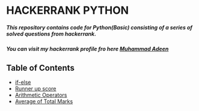 # HACKERRANK PYTHON

##### This repository contains code for Python(Basic) consisting of a series of solved questions from hackerrank.
##### You can visit my hackerrank profile fro here [Muhammad Adeen](https://www.hackerrank.com/profile/adeenishaq234)

## Table of Contents
- [if-else](https://github.com/Adeen317/Hackerrank_Python/blob/main/if_else.py)
- [Runner up score](https://github.com/Adeen317/Hackerrank_Python/blob/main/Runner_up_Score.py)
- [Arithmetic Operators](https://github.com/Adeen317/Hackerrank_Python/blob/main/Arithmetic_operators.py)
- [Average of Total Marks](https://github.com/Adeen317/Hackerrank_Python/blob/main/finding_percentage.py)
